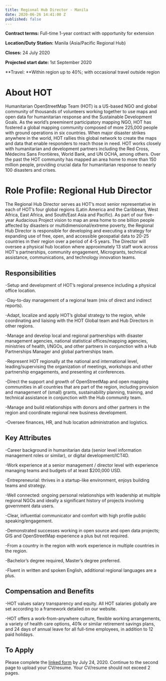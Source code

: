 ```yaml
---
title: Regional Hub Director - Manila
date: 2020-06-26 14:41:00 Z
published: false
---
```


**Contract terms:** Full-time 1-year contract with opportunity for extension

**Location/Duty Station:** Manila (Asia/Pacific Regional Hub)

**Closes:** 24 July 2020

**Projected start date:** 1st September 2020

**Travel: **Within region up to 40%; with occasional travel outside region

# About HOT

Humanitarian OpenStreetMap Team (HOT) is a US-based NGO and global community of thousands of volunteers working together to use maps and open data for humanitarian response and the Sustainable Development Goals. As the world’s preeminent participatory mapping NGO, HOT has fostered a global mapping community composed of more 225,000 people with ground operations in six countries. When major disaster strikes anywhere in the world, HOT rallies this global network to create the maps and data that enable responders to reach those in need. HOT works closely with humanitarian and development partners including the Red Cross, Médecins Sans Frontières, World Bank, and UN OCHA, among others. Over the past the HOT community has mapped an area home to more than 150 million people, providing crucial data for humanitarian response to nearly 100 disasters and crises.

# Role Profile: Regional Hub Director

The Regional Hub Director serves as HOT’s most senior representative in each of HOT’s four global regions (Latin America and the Caribbean, West Africa, East Africa, and South/East Asia and Pacific). As part of our five-year Audacious Project vision to map an area home to one billion people affected by disasters or multidimensional/extreme poverty, the Regional Hub Director is responsible for developing and executing a strategy for expanding use of free, open, and accessible geospatial data to 20-25 countries in their region over a period of 4-5 years. The Director will oversee a physical hub location where approximately 13 staff work across HOT's partnerships, community engagement, Microgrants, technical assistance, communications, and technology innovation teams.

## Responsibilities

-Setup and development of HOT’s regional presence including a physical office location.

-Day-to-day management of a regional team (mix of direct and indirect reports).

-Adapt, localize and apply HOT’s global strategy to the region, while coordinating and liaising with the HOT Global team and Hub Directors in other regions.

-Manage and develop local and regional partnerships with disaster management agencies, national statistical offices/mapping agencies, ministries of health, I/NGOs, and other partners in conjunction with a Hub Partnerships Manager and global partnerships team.

-Represent HOT regionally at the national and international level, leading/supervising the organization of meetings, workshops and other partnership engagements, and presenting at conferences.

-Direct the support and growth of OpenStreetMap and open mapping communities in all countries that are part of the region, including provision and management of (small) grants, sustainability planning, training, and technical assistance in conjunction with the Hub community team.

-Manage and build relationships with donors and other partners in the region and coordinate regional new business development.

-Oversee finances, HR, and hub location administration and logistics.

## Key Attributes

-Career background in humanitarian data (senior level information management roles or similar), or digital development/ICT4D. 

-Work experience at a senior management / director level with experience managing teams and budgets of at least $200,000 USD.

-Entrepreneurial: thrives in a startup-like environment, enjoys building teams and strategy.

-Well connected: ongoing personal relationships with leadership at multiple regional NGOs and ideally a significant history of projects involving government data users.

-Clear, influential communicator and comfort with high profile public speaking/engagement.

-Demonstrated successes working in open source and open data projects; GIS and OpenStreetMap experience a plus but not required.

-From a country in the region with work experience in multiple countries in the region.

-Bachelor’s degree required, Master’s degree preferred.

-Fluent in written and spoken English, additional regional languages are a plus.

## Compensation and Benefits

-HOT values salary transparency and equity. All HOT salaries globally are set according to a framework detailed on our website.

-HOT offers a work-from-anywhere culture, flexible working arrangements, a variety of health care options, 401k  or similar retirement savings plans, and 24 days of annual leave for all full-time employees, in addition to 12 paid holidays. 

## To Apply

Please complete the [linked form](https://docs.google.com/forms/d/e/1FAIpQLSd0CEKB2bWiXE_2Ui93KTXpJWwBTwlQDnHTwVojTMkel8mSKA/viewform?usp=sf_link) by July 24, 2020. Continue to the second page to upload your CV/resume. Your CV/resume should not exceed 2 pages.